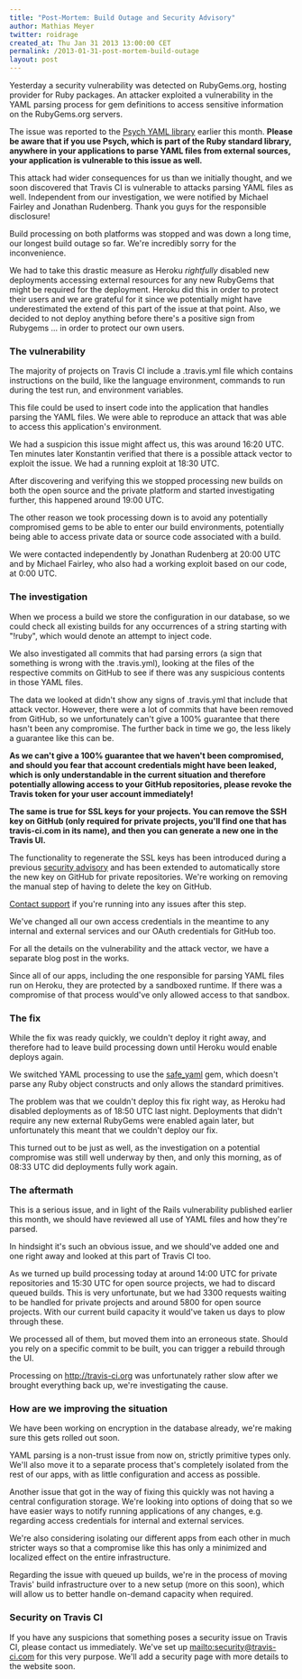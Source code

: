 ```yaml
---
title: "Post-Mortem: Build Outage and Security Advisory"
author: Mathias Meyer
twitter: roidrage
created_at: Thu Jan 31 2013 13:00:00 CET
permalink: /2013-01-31-post-mortem-build-outage
layout: post
---
```

Yesterday a security vulnerability was detected on RubyGems.org, hosting
provider for Ruby packages. An attacker exploited a vulnerability in the YAML
parsing process for gem definitions to access sensitive information on the
RubyGems.org servers.

The issue was reported to the [Psych YAML
library](https://github.com/tenderlove/psych/issues/119) earlier this month.
**Please be aware that if you use Psych, which is part of the Ruby standard
library, anywhere in your applications to parse YAML files from external
sources, your application is vulnerable to this issue as well.**

This attack had wider consequences for us than we initially thought, and we soon
discovered that Travis CI is vulnerable to attacks parsing YAML files as well.
Independent from our investigation, we were notified by Michael Fairley and
Jonathan Rudenberg. Thank you guys for the responsible disclosure!

Build processing on both platforms was stopped and was down a long time, our
longest build outage so far. We're incredibly sorry for the inconvenience.

We had to take this drastic measure as Heroku *rightfully* disabled new deployments 
accessing external resources for any new RubyGems that might be required for the
deployment. Heroku did this in order to protect their users and we are grateful for it
since we potentially might have underestimated the extend of this part of the issue at that point.
Also, we decided to not deploy anything before there's a positive sign from Rubygems ...
in order to protect our own users.

### The vulnerability

The majority of projects on Travis CI include a .travis.yml file which contains
instructions on the build, like the language environment, commands to run during
the test run, and environment variables.

This file could be used to insert code into the application that handles parsing
the YAML files. We were able to reproduce an attack that was able to access this
application's environment.

We had a suspicion this issue might affect us, this was around 16:20 UTC. Ten
minutes later Konstantin verified that there is a possible attack vector to
exploit the issue. We had a running exploit at 18:30 UTC.

After discovering and verifying this we stopped processing new builds on both
the open source and the private platform and started investigating further, this
happened around 19:00 UTC.

The other reason we took processing down is to avoid any potentially compromised
gems to be able to enter our build environments, potentially being able to
access private data or source code associated with a build.

We were contacted independently by Jonathan Rudenberg at 20:00 UTC and by
Michael Fairley, who also had a working exploit based on our code, at 0:00 UTC.

### The investigation

When we process a build we store the configuration in our database, so we could
check all existing builds for any occurrences of a string starting with "!ruby",
which would denote an attempt to inject code.

We also investigated all commits that had parsing errors (a sign that something is
wrong with the .travis.yml), looking at the files of the respective commits on
GitHub to see if there was any suspicious contents in those YAML files.

The data we looked at didn't show any signs of .travis.yml that include that
attack vector. However, there were a lot of commits that have been removed from
GitHub, so we unfortunately can't give a 100% guarantee that there hasn't been
any compromise. The further back in time we go, the less likely a guarantee like
this can be.

**As we can't give a 100% guarantee that we haven't been compromised, and should
you fear that account credentials might have been leaked, which is only
understandable in the current situation and therefore potentially allowing
access to your GitHub repositories, please revoke the Travis token for your user
account immediately!**

**The same is true for SSL keys for your projects. You can remove the SSH key on
GitHub (only required for private projects, you'll find one that has
travis-ci.com in its name), and then you can generate a new one in the Travis
UI.**

The functionality to regenerate the SSL keys has been introduced during a
previous [security
advisory](/2012-12-05-ssl-keys-security-issue/)
and has been extended to automatically store the new key on GitHub for private
repositories. We're working on removing the manual step of having to delete the
key on GitHub.

[Contact support](mailto:support@travis-ci.com) if you're running into any
issues after this step.

We've changed all our own access credentials in the meantime to any internal
and external services and our OAuth credentials for GitHub too.

For all the details on the vulnerability and the attack vector, we have a
separate blog post in the works.

Since all of our apps, including the one responsible for parsing YAML files run
on Heroku, they are protected by a sandboxed runtime. If there was a compromise
of that process would've only allowed access to that sandbox.

### The fix

While the fix was ready quickly, we couldn't deploy it right away, and therefore
had to leave build processing down until Heroku would enable deploys again.

We switched YAML processing to use the
[safe\_yaml](https://github.com/dtao/safe_yaml) gem, which doesn't parse any Ruby
object constructs and only allows the standard primitives.

The problem was that we couldn't deploy this fix right way, as Heroku had
disabled deployments as of 18:50 UTC last night. Deployments that didn't require
any new external RubyGems were enabled again later, but unfortunately this meant
that we couldn't deploy our fix.

This turned out to be just as well, as the investigation on a potential
compromise was still well underway by then, and only this morning, as of 08:33
UTC did deployments fully work again.

### The aftermath

This is a serious issue, and in light of the Rails vulnerability published
earlier this month, we should have reviewed all use of YAML files and how
they're parsed.

In hindsight it's such an obvious issue, and we should've added one and one
right away and looked at this part of Travis CI too.

As we turned up build processing today at around 14:00 UTC for private
repositories and 15:30 UTC for open source projects, we had to discard
queued builds. This is very unfortunate, but we had 3300 requests waiting to be
handled for private projects and around 5800 for open source projects. With our
current build capacity it would've taken us days to plow through these.

We processed all of them, but moved them into an erroneous state. Should you
rely on a specific commit to be built, you can trigger a rebuild through the UI.

Processing on <http://travis-ci.org> was unfortunately rather slow after we
brought everything back up, we're investigating the cause.

### How are we improving the situation

We have been working on encryption in the database already, we're making sure
this gets rolled out soon.

YAML parsing is a non-trust issue from now on, strictly primitive types only.
We'll also move it to a separate process that's completely isolated from the
rest of our apps, with as little configuration and access as possible.

Another issue that got in the way of fixing this quickly was not having a
central configuration storage. We're looking into options of doing that so we
have easier ways to notify running applications of any changes, e.g. regarding
access credentials for internal and external services.

We're also considering isolating our different apps from each other in much
stricter ways so that a compromise like this has only a minimized and localized
effect on the entire infrastructure.

Regarding the issue with queued up builds, we're in the process of moving
Travis' build infrastructure over to a new setup (more on this soon), which will
allow us to better handle on-demand capacity when required.

### Security on Travis CI

If you have any suspicions that something poses a security issue on Travis CI,
please contact us immediately. We've set up <mailto:security@travis-ci.com> for
this very purpose. We'll add a security page with more details to the website
soon.
